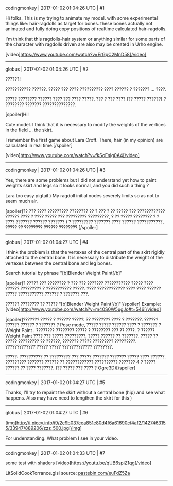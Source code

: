 codingmonkey | 2017-01-02 01:04:26 UTC | #1

Hi folks.
This is my trying to animate my model.
with some experimental things like: hair-ragdolls as target for bones. these bones actually not animated and fully doing copy positions of realtime calculated hair-ragdolls.

I'm think that this ragdolls-hair system or anything similar for some parts of the character with ragdolls driven are also may be created in Urho engine.

[video]https://www.youtube.com/watch?v=ErGpC2MnD58[/video]

-------------------------

globus | 2017-01-02 01:04:26 UTC | #2

??????!

??????????? ??????.
????? ??? ???? ?????????? ???? ?????? ? ??????? ... ????.

????? ???????? ?????? ???? ??? ???? ?????.
??? ? ??? ???? (?? ????? ??????) ? ???????? ??????? ??????????????.

[spoiler]Hi!

Cute model.
I think that it is necessary to modify the weights of the vertices in the field ... the skirt.

I remember the first game about Lara Croft.
There, hair (in my opinion) are calculated in real time.[/spoiler]

[video]http://www.youtube.com/watch?v=fkSoEslg0A4[/video]

-------------------------

codingmonkey | 2017-01-02 01:04:26 UTC | #3

Yes, there are some problems but I did not understand yet how to paint weights skirt and legs so it looks normal, and you did such a thing ?

Lara too easy pigtail )
My ragdoll initial nodes severely limits so as not to seem much air.

[spoiler]?? ??? ???? ????????? ???????? ?? ? ??? ? ?? ????? ??? ???????????? ?????? ???? ? ???? ????? ??? ????????? ?????????, ? ?? ????? ???????? ?
? ???? ??????? ?????? ??????? ) 
? ????????? ??????? ???? ?????? ???????????, ????? ?? ???????? ?????? ????????.[/spoiler]

-------------------------

globus | 2017-01-02 01:04:27 UTC | #4

I think the problem is that the vertexes of the central part of the skirt
rigidly attached to the central bone.
It is necessary to distribute the weight of the vertexes between the central bone and leg bones.

Search tutorial by phrase "[b]Blender Weight Paint[/b]"

[spoiler]? ????? ??? ???????? ? ??? ??? ??????? ??????????? ????? ????
?????? ????????? ? ??????????? ?????.
???? ???????????? ???? ???? ?????? ????? ??????????? ?????? ? ??????? ???.

?????? ???????? ?? ????? "[b]Blender Weight Paint[/b]"[/spoiler]
Example:
[video]http://www.youtube.com/watch?v=m40S0W5ugJo#t=546[/video]

[spoiler]??????? ????? ? ?????? ?????:
 ?? ???????? ???? ? ???????.
 ?????? ?????? ?????? ? ??????? ? Pose mode,
 ????? ????? ?????? ???? ? ??????? ? Weight Paint .
 ???????? ???????? ????? ? ???????? ??? ?? ????.
 ? ?????? Weight Paint ???? ??? ????? ?????????, ????? ?????? ?? ???????.
 ????? ?? ????? ????????? ?? ??????, ??????? ????? ????????? ?????????.
 ????????????? ????? ????? ????????????? ????????.

?????:
?????????? ?? ????????? ??? ????? ??????? ??????? ????? ???? ??????.
????????? ??????? ?????? ?? ???????????? ?????????? ??????? 4 ? ?????
?????? ?? ???? ???????. (?? ????? ??? ???? ? Ogre3D)[/spoiler]

-------------------------

codingmonkey | 2017-01-02 01:04:27 UTC | #5

Thanks, I'll try to repaint the skirt without a central bone (hip) and see what happens.
Also may have need to lengthen the skirt for this )

-------------------------

globus | 2017-01-02 01:04:27 UTC | #6

[img]http://i.piccy.info/i9/2e9b037cea851e80d4f6a61690cf4af2/1427463155/33947/889206/zzz_500.jpg[/img]

For understanding.
What problem I see in your video.

-------------------------

codingmonkey | 2017-01-02 01:04:33 UTC | #7

some test with shaders
[video]https://youtu.be/qUB6spiZ1qg[/video]

LitSolidCookTorrance.glsl source: [pastebin.com/euFdZ5Za](http://pastebin.com/euFdZ5Za)

-------------------------

